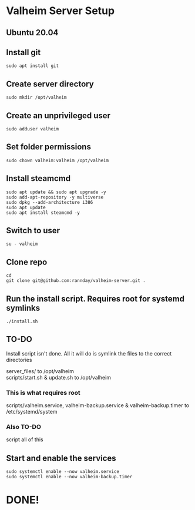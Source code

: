# Valheim Server Setup
## Ubuntu 20.04

## Install git
`sudo apt install git`

## Create server directory
`sudo mkdir /opt/valheim`

## Create an unprivileged user
`sudo adduser valheim`

## Set folder permissions
`sudo chown valheim:valheim /opt/valheim`

## Install steamcmd
````
sudo apt update && sudo apt upgrade -y
sudo add-apt-repository -y multiverse
sudo dpkg --add-architecture i386
sudo apt update
sudo apt install steamcmd -y
````

## Switch to user
`su - valheim`

## Clone repo
`cd`  
`git clone git@github.com:rannday/valheim-server.git .`

## Run the install script. Requires root for systemd symlinks
`./install.sh`

## TO-DO
Install script isn't done. All it will do is symlink the files to the correct directories

server_files/ to /opt/valheim  
scripts/start.sh & update.sh to /opt/valheim
### This is what requires root
scripts/valheim.service, valheim-backup.service & valheim-backup.timer to /etc/systemd/system

### Also TO-DO
script all of this

## Start and enable the services
`sudo systemctl enable --now valheim.service`  
`sudo systemctl enable --now valheim-backup.timer`

# DONE!
